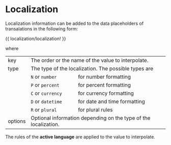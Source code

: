 <!-- ======================================================================
--- Search engine
title:          Localization
keywords:       localization, l10n
description:    Localization in ng-translation.
--- Menu system
order:          40
text:           Localization
hidden:         false
umbel:          false
--- Page properties
id:             
document:       
layout:         layout-2-left
$-left:         #side-menu
searchable:     true
--- Side menu
side-menu-root:     /documentation
side-menu-header:   Documentation
side-menu-top:      Installation
side-menu-depth:    2
======================================================================= -->

# Localization

Localization information can be added to the data placeholders of
transalations in the following form:

{{ localization/localization! }}

where

<table>
  <tr>
    <td class="key">key</td>
    <td colspan="2">The order or the name of the value to interpolate.</td>
  </tr>
  <tr>
    <td class="key">type</td>
    <td colspan="2">The type of the localization. The possible types are</td>
  </tr>
  <tr>
    <td></td>
    <td><code>N</code> or <code>number</code></td>
    <td>for number formatting</td>
  </tr>
  <tr>
    <td></td>
    <td><code>P</code> or <code>percent</code></td>
    <td>for percent formatting</td>
  </tr>
  <tr>
    <td></td>
    <td><code>C</code> or <code>currency</code></td>
    <td>for currency formatting</td>
  </tr>
  <tr>
    <td></td>
    <td><code>D</code> or <code>datetime</code></td>
    <td>for date and time formatting</td>
  </tr>
  <tr>
    <td></td>
    <td><code>R</code> or <code>plural</code></td>
    <td>for plural rules</td>
  </tr>
  <tr>
    <td class="key">options</td>
    <td colspan="2">Optional information depending on the type of the localization.</td>
  </tr>
</table>

The rules of the <b>active language</b> are applied to the value to interpolate.
